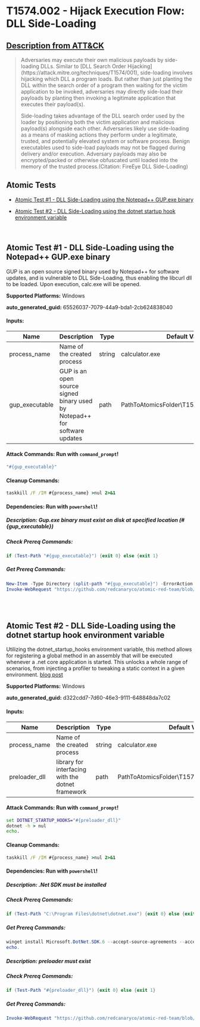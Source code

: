 # T1574.002 - Hijack Execution Flow: DLL Side-Loading

## [Description from ATT&CK](https://attack.mitre.org/techniques/T1574/002)

<blockquote>Adversaries may execute their own malicious payloads by side-loading DLLs. Similar to [DLL Search Order Hijacking](https://attack.mitre.org/techniques/T1574/001), side-loading involves hijacking which DLL a program loads. But rather than just planting the DLL within the search order of a program then waiting for the victim application to be invoked, adversaries may directly side-load their payloads by planting then invoking a legitimate application that executes their payload(s).

Side-loading takes advantage of the DLL search order used by the loader by positioning both the victim application and malicious payload(s) alongside each other. Adversaries likely use side-loading as a means of masking actions they perform under a legitimate, trusted, and potentially elevated system or software process. Benign executables used to side-load payloads may not be flagged during delivery and/or execution. Adversary payloads may also be encrypted/packed or otherwise obfuscated until loaded into the memory of the trusted process.(Citation: FireEye DLL Side-Loading)</blockquote>

## Atomic Tests

- [Atomic Test #1 - DLL Side-Loading using the Notepad++ GUP.exe binary](#atomic-test-1---dll-side-loading-using-the-notepad-gupexe-binary)

- [Atomic Test #2 - DLL Side-Loading using the dotnet startup hook environment variable](#atomic-test-2---dll-side-loading-using-the-dotnet-startup-hook-environment-variable)

<br/>

## Atomic Test #1 - DLL Side-Loading using the Notepad++ GUP.exe binary

GUP is an open source signed binary used by Notepad++ for software updates, and is vulnerable to DLL Side-Loading, thus enabling the libcurl dll to be loaded.
Upon execution, calc.exe will be opened.

**Supported Platforms:** Windows

**auto_generated_guid:** 65526037-7079-44a9-bda1-2cb624838040

#### Inputs:

| Name           | Description                                                                | Type   | Default Value                                         |
| -------------- | -------------------------------------------------------------------------- | ------ | ----------------------------------------------------- |
| process_name   | Name of the created process                                                | string | calculator.exe                                        |
| gup_executable | GUP is an open source signed binary used by Notepad++ for software updates | path   | PathToAtomicsFolder&#92;T1574.002&#92;bin&#92;GUP.exe |

#### Attack Commands: Run with `command_prompt`!

```cmd
"#{gup_executable}"
```

#### Cleanup Commands:

```cmd
taskkill /F /IM #{process_name} >nul 2>&1
```

#### Dependencies: Run with `powershell`!

##### Description: Gup.exe binary must exist on disk at specified location (#{gup_executable})

##### Check Prereq Commands:

```powershell
if (Test-Path "#{gup_executable}") {exit 0} else {exit 1}
```

##### Get Prereq Commands:

```powershell
New-Item -Type Directory (split-path "#{gup_executable}") -ErrorAction ignore | Out-Null
Invoke-WebRequest "https://github.com/redcanaryco/atomic-red-team/blob/master/atomics/T1574.002/bin/GUP.exe?raw=true" -OutFile "#{gup_executable}"
```

<br/>
<br/>

## Atomic Test #2 - DLL Side-Loading using the dotnet startup hook environment variable

Utilizing the dotnet_startup_hooks environment variable, this method allows for registering a global method in an assembly that will be executed whenever a .net core application is started. This unlocks a whole range of scenarios, from injecting a profiler to tweaking a static context in a given environment. [blog post](https://medium.com/criteo-engineering/c-have-some-fun-with-net-core-startup-hooks-498b9ad001e1)

**Supported Platforms:** Windows

**auto_generated_guid:** d322cdd7-7d60-46e3-9111-648848da7c02

#### Inputs:

| Name          | Description                                       | Type   | Default Value                                               |
| ------------- | ------------------------------------------------- | ------ | ----------------------------------------------------------- |
| process_name  | Name of the created process                       | string | calculator.exe                                              |
| preloader_dll | library for interfacing with the dotnet framework | path   | PathToAtomicsFolder&#92;T1574.002&#92;bin&#92;preloader.dll |

#### Attack Commands: Run with `command_prompt`!

```cmd
set DOTNET_STARTUP_HOOKS="#{preloader_dll}"
dotnet -h > nul
echo.
```

#### Cleanup Commands:

```cmd
taskkill /F /IM #{process_name} >nul 2>&1
```

#### Dependencies: Run with `powershell`!

##### Description: .Net SDK must be installed

##### Check Prereq Commands:

```powershell
if (Test-Path "C:\Program Files\dotnet\dotnet.exe") {exit 0} else {exit 1}
```

##### Get Prereq Commands:

```powershell
winget install Microsoft.DotNet.SDK.6 --accept-source-agreements --accept-package-agreements -h > $null
echo.
```

##### Description: preloader must exist

##### Check Prereq Commands:

```powershell
if (Test-Path "#{preloader_dll}") {exit 0} else {exit 1}
```

##### Get Prereq Commands:

```powershell
Invoke-WebRequest "https://github.com/redcanaryco/atomic-red-team/blob/master/atomics/T1574.002/bin/preloader?raw=true" -OutFile "#{preloader_dll}"
```

<br/>

